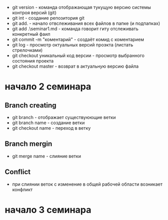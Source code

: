* git version - команда отображающая тукущую версию системы контроя версий (git)
* git int - создание репозитория git
* git add. - начало отвслеживания всех файлов в папке (и подпапках)
* git add .\seminar1.md - команда говорит гиту отслеживать конкретный фаил
* git commit -m "коментарий" - создаёт комид с коментарием
* git log - просмотр октуальных версий проэкта (листать стрелочками) 
* git checkout уникальный код версии - просмотр выбранного состояния проекта 
* git checkout master - возврат в актуальную версию файла
# начало 2 семинара 

## Branch creating
* git branch - отображает существуюющие ветки
* git branch name - создание ветки
* git checkout name - переход в ветку
## Branch mergin
* git merge name - слияние ветки
## Conflict
* при слиянии веток с изменение в общей рабочей области возникает конфликт

# начало 3 семинара